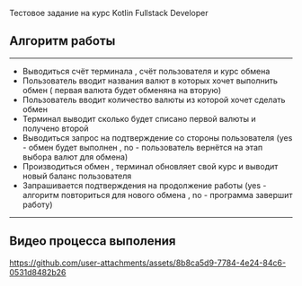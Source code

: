 Тестовое задание на курс Kotlin Fullstack Developer

## Алгоритм работы 
- - -
- Выводиться счёт терминала , счёт пользователя и курс обмена
- Пользователь вводит названия валют в которых хочет выполнить обмен ( первая валюта будет обменяна на вторую)
- Пользователь вводит количество валюты из которой хочет сделать обмен
- Терминал выводит сколько будет списано первой валюты и получено второй
- Выводиться запрос на подтверждение со стороны пользователя (yes - обмен будет выполнен , no - пользователь вернётся на этап выбора валют для обмена)
- Производиться обмен , терминал обновляет свой курс и выводит новый баланс пользователя
- Запрашивается подтверждения на продолжение работы (yes - алгоритм повториться для нового обмена , no - программа завершит работу)
- - -
## Видео процесса выполения
https://github.com/user-attachments/assets/8b8ca5d9-7784-4e24-84c6-0531d8482b26

